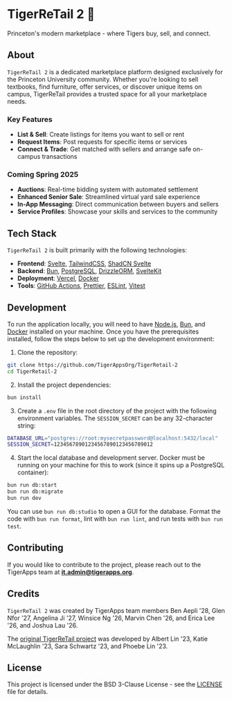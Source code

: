 # TigerReTail 2 🐯

Princeton's modern marketplace - where Tigers buy, sell, and connect.

## About

`TigerReTail 2` is a dedicated marketplace platform designed exclusively for the Princeton University community. Whether you're looking to sell textbooks, find furniture, offer services, or discover unique items on campus, TigerReTail provides a trusted space for all your marketplace needs.

### Key Features

-   **List & Sell**: Create listings for items you want to sell or rent
-   **Request Items**: Post requests for specific items or services
-   **Connect & Trade**: Get matched with sellers and arrange safe on-campus transactions

### Coming Spring 2025

-   **Auctions**: Real-time bidding system with automated settlement
-   **Enhanced Senior Sale**: Streamlined virtual yard sale experience
-   **In-App Messaging**: Direct communication between buyers and sellers
-   **Service Profiles**: Showcase your skills and services to the community

## Tech Stack

`TigerReTail 2` is built primarily with the following technologies:

-   **Frontend**: [Svelte](https://svelte.dev/), [TailwindCSS](https://tailwindcss.com/), [ShadCN Svelte](https://www.shadcn-svelte.com/)
-   **Backend**: [Bun](https://bun.sh/), [PostgreSQL](https://www.postgresql.org/), [DrizzleORM](https://drizzleorm.com/), [SvelteKit](https://kit.svelte.dev/)
-   **Deployment**: [Vercel](https://vercel.com/), [Docker](https://www.docker.com/)
-   **Tools**: [GitHub Actions](https://github.com/features/actions), [Prettier](https://prettier.io/), [ESLint](https://eslint.org/), [Vitest](https://vitest.dev/)

## Development

To run the application locally, you will need to have [Node.js](https://nodejs.org/en/), [Bun](https://bun.sh/), and [Docker](https://www.docker.com/products/docker-desktop/) installed on your machine. Once you have the prerequisites installed, follow the steps below to set up the development environment:

1. Clone the repository:

```bash
git clone https://github.com/TigerAppsOrg/TigerRetail-2
cd TigerRetail-2
```

2. Install the project dependencies:

```bash
bun install
```

3. Create a `.env` file in the root directory of the project with the following environment variables. The `SESSION_SECRET` can be any 32-character string:

```bash
DATABASE_URL="postgres://root:mysecretpassword@localhost:5432/local"
SESSION_SECRET=12345678901234567890123456789012
```

4. Start the local database and development server. Docker must be running on your machine for this to work (since it spins up a PostgreSQL container):

```bash
bun run db:start
bun run db:migrate
bun run dev
```

You can use `bun run db:studio` to open a GUI for the database. Format the code with `bun run format`, lint with `bun run lint`, and run tests with `bun run test`.

## Contributing

If you would like to contribute to the project, please reach out to the TigerApps team at **it.admin@tigerapps.org**.

## Credits

`TigerReTail 2` was created by TigerApps team members Ben Aepli '28, Glen Nfor '27, Angelina Ji '27, Winsice Ng '26, Marvin Chen '26, and Erica Lee '26, and Joshua Lau '26.

The [original TigerReTail project](https://github.com/TigerAppsOrg/TigerReTail) was developed by Albert Lin '23, Katie McLaughlin '23, Sara Schwartz '23, and Phoebe Lin '23.

## License

This project is licensed under the BSD 3-Clause License - see the [LICENSE](LICENSE) file for details.
